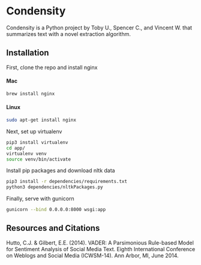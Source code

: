 # Condensity

Condensity is a Python project by Toby U., Spencer C., and Vincent W. that summarizes text with a novel extraction algorithm.

## Installation
First, clone the repo and install nginx
#### Mac
```bash
brew install nginx
```
#### Linux
```bash
sudo apt-get install nginx
```
Next, set up virtualenv
```bash
pip3 install virtualenv
cd app/
virtualenv venv
source venv/bin/activate
```
Install pip packages and download nltk data
```bash
pip3 install -r dependencies/requirements.txt
python3 dependencies/nltkPackages.py
```
Finally, serve with gunicorn
```bash
gunicorn --bind 0.0.0.0:8000 wsgi:app
```
## Resources and Citations
Hutto, C.J. & Gilbert, E.E. (2014). VADER: A Parsimonious Rule-based Model for Sentiment Analysis of Social Media Text. Eighth International Conference on Weblogs and Social Media (ICWSM-14). Ann Arbor, MI, June 2014.
